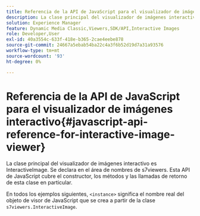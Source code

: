 ```yaml
---
title: Referencia de la API de JavaScript para el visualizador de imágenes interactivo
description: La clase principal del visualizador de imágenes interactivo es InteractiveImage. Se declara en el área de nombres de s7viewers. Esta API de JavaScript cubre el constructor, los métodos y las llamadas de retorno de esta clase en particular.
solution: Experience Manager
feature: Dynamic Media Classic,Viewers,SDK/API,Interactive Images
role: Developer,User
exl-id: 40a3554c-633f-418e-b365-2cae4eebe878
source-git-commit: 24667a5ebab54ba22c4a3f6b52d19d7a31a93576
workflow-type: tm+mt
source-wordcount: '93'
ht-degree: 0%

---
```


# Referencia de la API de JavaScript para el visualizador de imágenes interactivo{#javascript-api-reference-for-interactive-image-viewer}

La clase principal del visualizador de imágenes interactivo es InteractiveImage. Se declara en el área de nombres de s7viewers. Esta API de JavaScript cubre el constructor, los métodos y las llamadas de retorno de esta clase en particular.

En todos los ejemplos siguientes, `<instance>` significa el nombre real del objeto de visor de JavaScript que se crea a partir de la clase `s7viewers.InteractiveImage`.
